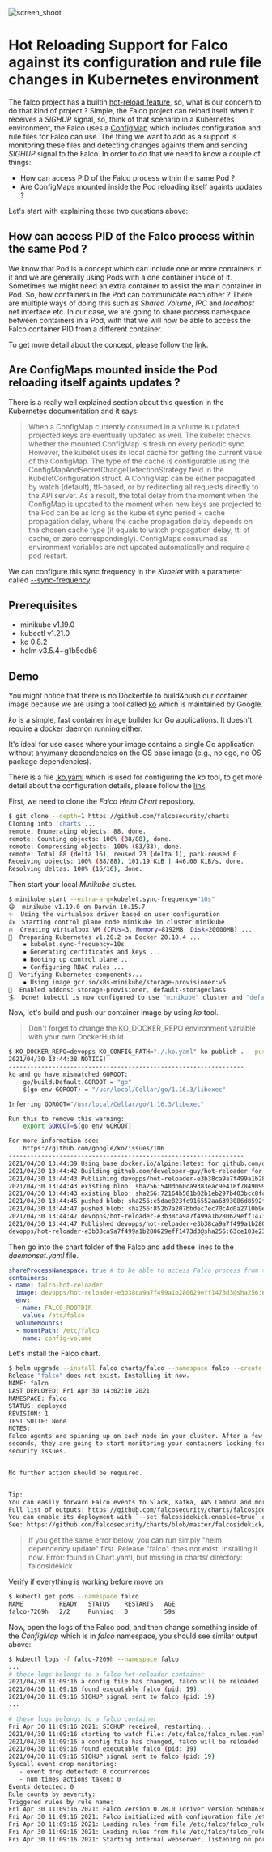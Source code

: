 ![screen_shoot](./screen_shoot.png)
# Hot Reloading Support for Falco against its configuration and rule file changes in Kubernetes environment

The falco project has a builtin [hot-reload feature](https://falco.org/docs/getting-started/running/#hot-reload), so, what is our concern to do that kind of project ? Simple, the Falco project can reload itself when it receives a _SIGHUP_ signal, so, think of that scenario in a Kubernetes environment, the Falco uses a [ConfigMap](https://github.com/falcosecurity/charts/blob/master/falco/templates/configmap.yaml) which includes configuration and rule files for Falco can use. The thing we want to add as a support is monitoring these files and detecting changes againts them and sending _SIGHUP_ signal to the Falco. In order to do that we need to know a couple of things:

* How can access PID of the Falco process within the same Pod ?
* Are ConfigMaps mounted inside the Pod reloading itself againts updates ?

Let's start with explaining these two questions above:

## How can access PID of the Falco process within the same Pod ?

We know that Pod is a concept which can include one or more containers in it and we are generally using Pods with a one container inside of it. Sometimes we might need an extra container to assist the main container in Pod. So, how containers in the Pod can communicate each other ? There are multiple ways of doing this such as _Shared Volume_, _IPC_ and _localhost_ net interface etc. In our case, we are going to share process namespace between containers in a Pod, with that we will now be able to access the Falco container PID from a different container.

To get more detail about the concept, please follow the [link](https://kubernetes.io/docs/tasks/configure-pod-container/share-process-namespace/).

## Are ConfigMaps mounted inside the Pod reloading itself againts updates ?

There is a really well explained section about this question in the Kubernetes documentation and it says:

> When a ConfigMap currently consumed in a volume is updated, projected keys are eventually updated as well. The kubelet checks whether the mounted ConfigMap is fresh on every periodic sync. However, the kubelet uses its local cache for getting the current value of the ConfigMap. The type of the cache is configurable using the ConfigMapAndSecretChangeDetectionStrategy field in the KubeletConfiguration struct. A ConfigMap can be either propagated by watch (default), ttl-based, or by redirecting all requests directly to the API server. As a result, the total delay from the moment when the ConfigMap is updated to the moment when new keys are projected to the Pod can be as long as the kubelet sync period + cache propagation delay, where the cache propagation delay depends on the chosen cache type (it equals to watch propagation delay, ttl of cache, or zero correspondingly).                                                                                   ConfigMaps consumed as environment variables are not updated automatically and require a pod restart.

We can configure this sync frequency in the _Kubelet_ with a parameter called [--sync-frequency](https://kubernetes.io/docs/reference/command-line-tools-reference/kubelet/#--sync-frequency).


## Prerequisites

* minikube v1.19.0
* kubectl v1.21.0
* ko 0.8.2
* helm v3.5.4+g1b5edb6

## Demo

You might notice that there is no Dockerfile to build&push our container image because we are using a tool called [ko](https://github.com/google/ko) which is maintained by Google. 

_ko_ is a simple, fast container image builder for Go applications. It doesn't require a docker daemon running either.

It's ideal for use cases where your image contains a single Go application without any/many dependencies on the OS base image (e.g., no cgo, no OS package dependencies).

There is a file [.ko.yaml](.ko.yaml) which is used for configuring the _ko_ tool, to get more detail about the configuration details, please follow the [link](banzaicloud.com/blog/inject-secrets-into-pods-vault-revisited/).

First, we need to clone the _Falco Helm Chart_ repository.

```bash
$ git clone --depth=1 https://github.com/falcosecurity/charts
Cloning into 'charts'...
remote: Enumerating objects: 88, done.
remote: Counting objects: 100% (88/88), done.
remote: Compressing objects: 100% (83/83), done.
remote: Total 88 (delta 16), reused 23 (delta 1), pack-reused 0
Receiving objects: 100% (88/88), 101.19 KiB | 446.00 KiB/s, done.
Resolving deltas: 100% (16/16), done.
```

Then start your local _Minikube_ cluster.

```bash
$ minikube start --extra-arg=kubelet.sync-frequency="10s"
😄  minikube v1.19.0 on Darwin 10.15.7
✨  Using the virtualbox driver based on user configuration
👍  Starting control plane node minikube in cluster minikube
🔥  Creating virtualbox VM (CPUs=3, Memory=8192MB, Disk=20000MB) ...
🐳  Preparing Kubernetes v1.20.2 on Docker 20.10.4 ...
    ▪ kubelet.sync-frequency=10s
    ▪ Generating certificates and keys ...
    ▪ Booting up control plane ...
    ▪ Configuring RBAC rules ...
🔎  Verifying Kubernetes components...
    ▪ Using image gcr.io/k8s-minikube/storage-provisioner:v5
🌟  Enabled addons: storage-provisioner, default-storageclass
🏄  Done! kubectl is now configured to use "minikube" cluster and "default" namespace by default
```

Now, let's build and push our container image by using _ko_ tool.

> Don't forget to change the KO_DOCKER_REPO environment variable with your own DockerHub id.
```bash
$ KO_DOCKER_REPO=devopps KO_CONFIG_PATH="./.ko.yaml" ko publish . --push=true
2021/04/30 13:44:38 NOTICE!
-----------------------------------------------------------------
ko and go have mismatched GOROOT:
    go/build.Default.GOROOT = "go"
    $(go env GOROOT) = "/usr/local/Cellar/go/1.16.3/libexec"

Inferring GOROOT="/usr/local/Cellar/go/1.16.3/libexec"

Run this to remove this warning:
    export GOROOT=$(go env GOROOT)

For more information see:
    https://github.com/google/ko/issues/106
-----------------------------------------------------------------
2021/04/30 13:44:39 Using base docker.io/alpine:latest for github.com/developer-guy/hot-reloader
2021/04/30 13:44:42 Building github.com/developer-guy/hot-reloader for linux/amd64
2021/04/30 13:44:43 Publishing devopps/hot-reloader-e3b38ca9a7f499a1b280629eff1473d3:latest
2021/04/30 13:44:43 existing blob: sha256:540db60ca9383eac9e418f78490994d0af424aab7bf6d0e47ac8ed4e2e9bcbba
2021/04/30 13:44:43 existing blob: sha256:72164b581b02b1eb297b403bcc8fc1bfa245cb52e103a3a525a0835a58ff58e2
2021/04/30 13:44:45 pushed blob: sha256:e5dae823fc916552aa6393086d8592fa0d2481d1f08ff7269b35b7ad31c4d98e
2021/04/30 13:44:47 pushed blob: sha256:852b7a207bbdec7ec70c4d0a2710b9eb0da0e26c836bf55f1a881e8d247723ea
2021/04/30 13:44:47 devopps/hot-reloader-e3b38ca9a7f499a1b280629eff1473d3:latest: digest: sha256:63ce103e23bf358b15b2d71170066efa069795c165c6f55315ac4f37715489a7 size: 751
2021/04/30 13:44:47 Published devopps/hot-reloader-e3b38ca9a7f499a1b280629eff1473d3@sha256:63ce103e23bf358b15b2d71170066efa069795c165c6f55315ac4f37715489a7
devopps/hot-reloader-e3b38ca9a7f499a1b280629eff1473d3@sha256:63ce103e23bf358b15b2d71170066efa069795c165c6f55315ac4f37715489a7
```

Then go into the chart folder of the Falco and add these lines to the _daemonset.yaml_ file.
```yaml
shareProcessNamespace: true # to be able to access Falco process from the sidecar
containers:
- name: falco-hot-reloader
  image: devopps/hot-reloader-e3b38ca9a7f499a1b280629eff1473d3@sha256:63ce103e23bf358b15b2d71170066efa069795c165c6f55315ac4f37715489a7 # don't forget to replace the digest here
  env:
  - name: FALCO_ROOTDIR
    value: /etc/falco
  volumeMounts:
  - mountPath: /etc/falco
    name: config-volume
```

Let's install the Falco chart.
```bash
$ helm upgrade --install falco charts/falco --namespace falco --create-namespace
Release "falco" does not exist. Installing it now.
NAME: falco
LAST DEPLOYED: Fri Apr 30 14:02:10 2021
NAMESPACE: falco
STATUS: deployed
REVISION: 1
TEST SUITE: None
NOTES:
Falco agents are spinning up on each node in your cluster. After a few
seconds, they are going to start monitoring your containers looking for
security issues.


No further action should be required.


Tip:
You can easily forward Falco events to Slack, Kafka, AWS Lambda and more with falcosidekick.
Full list of outputs: https://github.com/falcosecurity/charts/falcosidekick.
You can enable its deployment with `--set falcosidekick.enabled=true` or in your values.yaml.
See: https://github.com/falcosecurity/charts/blob/master/falcosidekick/values.yaml for configuration values.
```

> If you get the same error below, you can run simply "helm dependency update" first.                                                                                                           Release "falco" does not exist. Installing it now.                                                                                                                                              Error: found in Chart.yaml, but missing in charts/ directory: falcosidekick

Verify if everything is working before move on.

```bash
$ kubectl get pods --namespace falco
NAME          READY   STATUS    RESTARTS   AGE
falco-7269h   2/2     Running   0          59s
```

Now, open the logs of the Falco pod, and then change something inside of the _ConfigMap_ which is in _falco_ namespace, you should see similar output above:
```bash
$ kubectl logs -f falco-7269h --namespace falco
...
# these logs belongs to a falco-hot-reloader container
2021/04/30 11:09:16 a config file has changed, falco will be reloaded 
2021/04/30 11:09:16 found executable falco (pid: 19)
2021/04/30 11:09:16 SIGHUP signal sent to falco (pid: 19)
...

# these logs belongs to a falco container
Fri Apr 30 11:09:16 2021: SIGHUP received, restarting...
2021/04/30 11:09:16 starting to watch file: /etc/falco/falco_rules.yaml
2021/04/30 11:09:16 a config file has changed, falco will be reloaded
2021/04/30 11:09:16 found executable falco (pid: 19)
2021/04/30 11:09:16 SIGHUP signal sent to falco (pid: 19)
Syscall event drop monitoring:
   - event drop detected: 0 occurrences
   - num times actions taken: 0
Events detected: 0
Rule counts by severity:
Triggered rules by rule name:
Fri Apr 30 11:09:16 2021: Falco version 0.28.0 (driver version 5c0b863ddade7a45568c0ac97d037422c9efb750)
Fri Apr 30 11:09:16 2021: Falco initialized with configuration file /etc/falco/falco.yaml
Fri Apr 30 11:09:16 2021: Loading rules from file /etc/falco/falco_rules.yaml:
Fri Apr 30 11:09:16 2021: Loading rules from file /etc/falco/falco_rules.local.yaml:
Fri Apr 30 11:09:16 2021: Starting internal webserver, listening on port 8765
```
